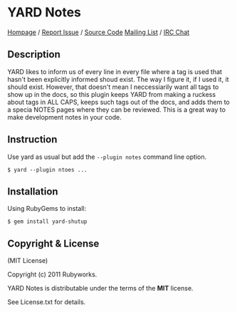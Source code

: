 # YARD Notes

[Hompage](http://rubyworks.github.com/yard-notes) /
[Report Issue](http://github.com/rubyworks/yard-notes/issues) /
[Source Code](http://githubc.com/rubyworks/yard-notes)
[Mailing List](http://groups.google.com/groups/rubyworks-mailinglist) /
[IRC Chat](irc://chat.us.freenode.net/rubyworks)


## Description

YARD likes to inform us of every line in every file where
a tag is used that hasn't been explicitly informed shoud
exist. The way I figure it, if I used it, it should exist.
However, that doesn't mean I neccessiarily want all tags to
show up in the docs, so this plugin keeps YARD from making
a ruckess about tags in ALL CAPS, keeps such tags out of the
docs, and adds them to a specia NOTES pages where they can
be reviewed. This is a great way to make development notes
in your code.


## Instruction

Use yard as usual but add the `--plugin notes` command line
option.

    $ yard --plugin ntoes ...


## Installation

Using RubyGems to install:

    $ gem install yard-shutup


## Copyright & License

(MIT License)

Copyright (c) 2011 Rubyworks.

YARD Notes is distributable under the terms of the **MIT** license.

See License.txt for details.

